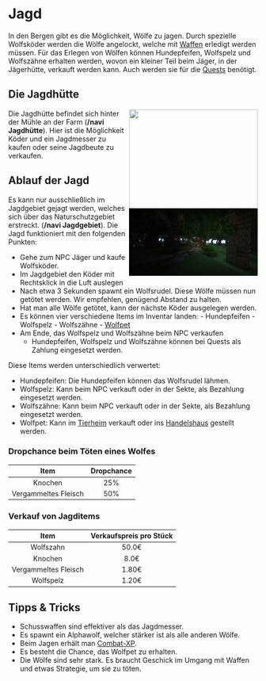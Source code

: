 # Jagd

In den Bergen gibt es die Möglichkeit, Wölfe zu jagen. Durch spezielle Wolfsköder werden die Wölfe angelockt, welche mit [Waffen](../../pages/biz/waffenladen.md) erledigt werden müssen. Für das Erlegen von Wölfen können Hundepfeifen, Wolfspelz und Wolfszähne erhalten werden, wovon ein kleiner Teil beim Jäger, in der Jägerhütte, verkauft werden kann. Auch werden sie für die [Quests](../../pages/allgemein/quests.md) benötigt.

## Die Jagdhütte

<img align="right" width="260" height="200" src="../../../assets/image/nebenjobs/jagdhütte.png">




Die Jagdhütte befindet sich hinter der Mühle an der Farm (**/navi Jagdhütte**). Hier ist die Möglichkeit Köder und ein Jagdmesser zu kaufen oder seine Jagdbeute zu verkaufen.

## Ablauf der Jagd




<img align="right" width="260" eight="200" src="../../../assets/image/nebenjobs/jagdgebiet.png">




Es kann nur ausschließlich im Jagdgebiet gejagt werden, welches sich über das Naturschutzgebiet erstreckt. (**/navi Jagdgebiet**). Die Jagd funktioniert mit den folgenden Punkten:

- Gehe zum NPC Jäger und kaufe Wolfsköder. 
- Im Jagdgebiet den Köder mit Rechtsklick in die Luft auslegen
- Nach etwa 3 Sekunden spawnt ein Wolfsrudel. Diese Wölfe müssen nun getötet werden. Wir empfehlen, genügend Abstand zu halten.
- Hat man alle Wölfe getötet, kann der nächste Köder ausgelegen werden.
- Es können vier verschiedene Items im Inventar landen: 
      - Hundepfeifen
      - Wolfspelz
      - Wolfszähne
      - [Wolfpet](../../pages/pets/wolf.md) 
- Am Ende, das Wolfspelz und Wolfszähne beim NPC verkaufen
    - Hundepfeifen, Wolfspelz und Wolfszähne können bei Quests als Zahlung eingesetzt werden.

Diese Items werden unterschiedlich verwertet: 

* Hundepfeifen: Die Hundepfeifen können das Wolfsrudel lähmen.
* Wolfspelz: Kann beim NPC verkauft oder in der Sekte, als Bezahlung eingesetzt werden.
* Wolfszähne: Kann beim NPC verkauft oder in der Sekte, als Bezahlung eingesetzt werden.
* Wolfpet: Kann im [Tierheim](../../pages/gebäude/tierheim.md) verkauft oder ins [Handelshaus](../../pages/gebäude/handelshaus.md) gestellt werden.

### Dropchance beim Töten eines Wolfes

| Item | Dropchance |
|:-:|:-:|
| Knochen | 25% |
| Vergammeltes Fleisch | 50% |

### Verkauf von Jagditems

| Item | Verkaufspreis pro Stück |
|:-:|:-:|
| Wolfszahn | 50.0€ |
| Knochen | 8.0€ |
| Vergammeltes Fleisch | 1.80€ |
| Wolfspelz | 1.20€ |

## Tipps & Tricks

* Schusswaffen sind effektiver als das Jagdmesser.
* Es spawnt ein Alphawolf, welcher stärker ist als alle anderen Wölfe.
* Beim Jagen erhält man [Combat-XP](../../pages/skills/combat.md).
* Es besteht die Chance, das Wolfpet zu erhalten.
* Die Wölfe sind sehr stark. Es braucht Geschick im Umgang mit Waffen und etwas Strategie, um sie zu töten.
